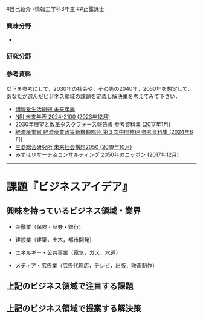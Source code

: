 #自己紹介
-情報工学科3年生
##正露詠士

### 興味分野


- 
### 研究分野

### 参考資料

以下を参考にして，2030年の社会や，その先の2040年，2050年を想定して，
あなたが選んだビジネス領域の課題を定義し解決策を考えてみて下さい．

- [博報堂生活総研 未来年表](https://seikatsusoken.jp/futuretimeline/)
- [NRI 未来年表 2024-2100 (2023年12月)](https://www.nri.com/jp/knowledge/publication/cc/nenpyo/lst/2024/2024/2024)
- [2030年展望と改革タスクフォース報告書 参考資料集 (2017年1月)](https://www5.cao.go.jp/keizai-shimon/kaigi/special/2030tf/report/reference.pdf)
- [経済産業省 経済産業政策新機軸部会 第３次中間整理 参考資料集 (2024年6月)](https://www.meti.go.jp/shingikai/sankoshin/shin_kijiku/pdf/20240607_3.pdf)
- [三菱総合研究所 未来社会構想2050 (2019年10月)](https://www.mri.co.jp/knowledge/insight/ecovision/20191011.html)
- [みずほリサーチ＆コンサルティング 2050年のニッポン (2017年12月)](https://www.mizuho-fg.co.jp/company/activity/onethinktank/pdf/vol015.pdf)



* * *

# 課題『ビジネスアイデア』

## 興味を持っているビジネス領域・業界

- 金融業（保険・証券・銀行）

- 建設業（建築，土木，都市開発）
- エネルギー・公共事業（電気，ガス，水道）

- メディア・広告業（広告代理店，テレビ，出版，映画制作）


## 上記のビジネス領域で注目する課題

## 上記のビジネス領域で提案する解決策
